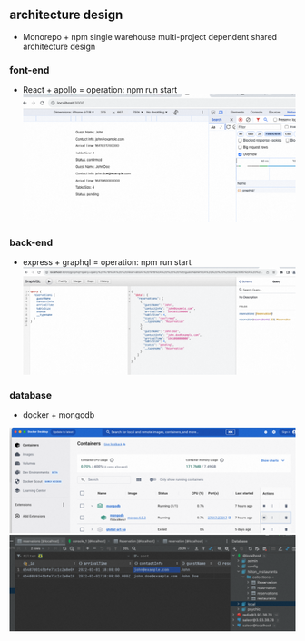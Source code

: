 ## architecture design
- Monorepo + npm single warehouse multi-project dependent shared architecture design

### font-end
- React + apollo
= operation: npm run start
![Alt text](doc/img/image-3.png)

### back-end
- express + graphql
= operation: npm run start
![Alt text](doc/img/image-2.png)

### database
- docker + mongodb

![Alt text](doc/img/image.png)
![Alt text](doc/img/image-1.png)
